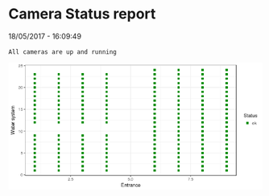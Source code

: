 Camera Status report
================
18/05/2017 - 16:09:49

    All cameras are up and running

![](camreport_files/figure-markdown_github/unnamed-chunk-2-1.png)

